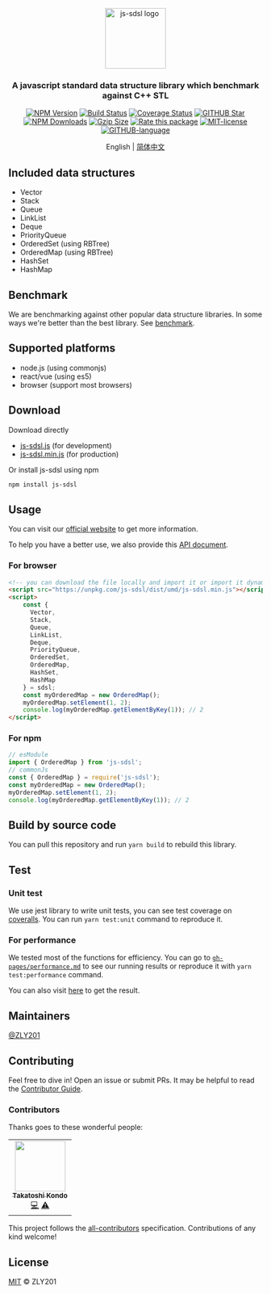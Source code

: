 <p align="center">
  <a href="https://js-sdsl.github.io/" target="_blank" rel="noopener noreferrer">
    <img src="https://js-sdsl.github.io/assets/logo-removebg.png" alt="js-sdsl logo" width="120" />
  </a>
</p>

<h3><p align="center">A javascript standard data structure library which benchmark against C++ STL</p></h3>

<p align="center">
  <a href="https://www.npmjs.com/package/js-sdsl"><img src="https://img.shields.io/npm/v/js-sdsl.svg" alt="NPM Version" /></a>
  <a href="https://github.com/js-sdsl/js-sdsl/actions/workflows/build.yml"><img src="https://img.shields.io/github/workflow/status/js-sdsl/js-sdsl/js-sdsl%20CI" alt="Build Status" /></a>
  <a href='https://coveralls.io/github/js-sdsl/js-sdsl?branch=main'><img src='https://coveralls.io/repos/github/js-sdsl/js-sdsl/badge.svg?branch=main' alt='Coverage Status' /></a>
  <a href="https://github.com/js-sdsl/js-sdsl"><img src="https://img.shields.io/github/stars/js-sdsl/js-sdsl.svg" alt="GITHUB Star" /></a>
  <a href="https://npmcharts.com/compare/js-sdsl?minimal=true"><img src="https://img.shields.io/npm/dm/js-sdsl.svg" alt="NPM Downloads" /></a>
  <a href="https://unpkg.com/js-sdsl/dist/umd/js-sdsl.min.js"><img src="https://img.badgesize.io/https://unpkg.com/js-sdsl/dist/umd/js-sdsl.min.js?compression=gzip&style=flat-square/" alt="Gzip Size"></a>
  <a href="https://openbase.com/js/js-sdsl?utm_source=embedded&amp;utm_medium=badge&amp;utm_campaign=rate-badge"><img src="https://badges.openbase.com/js/rating/js-sdsl.svg?token=fh3LMNOV+JSWykSjtg1rA8kouSYkJoIDzGbvaByq5X0=" alt="Rate this package"/></a>
  <a href="https://opensource.org/licenses/MIT"><img src="https://img.shields.io/npm/l/js-sdsl.svg" alt="MIT-license" /></a>
  <a href="https://github.com/js-sdsl/js-sdsl/"><img src="https://img.shields.io/github/languages/top/js-sdsl/js-sdsl.svg" alt="GITHUB-language" /></a>
</p>

<p align="center">English | <a href="https://github.com/js-sdsl/js-sdsl/blob/main/README.zh-CN.md">简体中文</a></p>

## Included data structures

- Vector
- Stack
- Queue
- LinkList
- Deque
- PriorityQueue
- OrderedSet (using RBTree)
- OrderedMap (using RBTree)
- HashSet
- HashMap

## Benchmark

We are benchmarking against other popular data structure libraries. In some ways we're better than the best library. See [benchmark](https://js-sdsl.github.io/#/test/benchmark-analyze).

## Supported platforms

- node.js (using commonjs)
- react/vue (using es5)
- browser (support most browsers)

## Download

Download directly

- [js-sdsl.js](https://unpkg.com/js-sdsl/dist/umd/js-sdsl.js) (for development)
- [js-sdsl.min.js](https://unpkg.com/js-sdsl/dist/umd/js-sdsl.min.js) (for production)

Or install js-sdsl using npm

```bash
npm install js-sdsl
```

## Usage

You can visit our [official website](https://js-sdsl.github.io/) to get more information.

To help you have a better use, we also provide this [API document](https://js-sdsl.github.io/js-sdsl/index.html).

### For browser

```html
<!-- you can download the file locally and import it or import it dynamically by using url. -->
<script src="https://unpkg.com/js-sdsl/dist/umd/js-sdsl.min.js"></script>
<script>
    const {
      Vector,
      Stack,
      Queue,
      LinkList,
      Deque,
      PriorityQueue,
      OrderedSet,
      OrderedMap,
      HashSet,
      HashMap
    } = sdsl;
    const myOrderedMap = new OrderedMap();
    myOrderedMap.setElement(1, 2);
    console.log(myOrderedMap.getElementByKey(1)); // 2
</script>
```

### For npm

```javascript
// esModule
import { OrderedMap } from 'js-sdsl';
// commonJs
const { OrderedMap } = require('js-sdsl');
const myOrderedMap = new OrderedMap();
myOrderedMap.setElement(1, 2);
console.log(myOrderedMap.getElementByKey(1)); // 2
```

## Build by source code

You can pull this repository and run `yarn build` to rebuild this library.

## Test

### Unit test

We use jest library to write unit tests, you can see test coverage on [coveralls](https://coveralls.io/github/js-sdsl/js-sdsl). You can run `yarn test:unit` command to reproduce it.

### For performance

We tested most of the functions for efficiency. You can go to [`gh-pages/performance.md`](https://github.com/js-sdsl/js-sdsl/blob/gh-pages/performance.md) to see our running results or reproduce it with `yarn test:performance` command.

You can also visit [here](https://js-sdsl.github.io/#/test/performance-test) to get the result.

## Maintainers

[@ZLY201](https://github.com/ZLY201)

## Contributing

Feel free to dive in! Open an issue or submit PRs. It may be helpful to read the [Contributor Guide](https://github.com/js-sdsl/js-sdsl/blob/main/.github/CONTRIBUTING.md).

### Contributors

Thanks goes to these wonderful people:

<!-- ALL-CONTRIBUTORS-LIST:START - Do not remove or modify this section -->
<!-- prettier-ignore-start -->
<!-- markdownlint-disable -->
<table>
  <tr>
    <td align="center"><a href="https://www.linkedin.com/in/takatoshi-kondo-02a91410/"><img src="https://avatars.githubusercontent.com/u/275959?v=4?s=100" width="100px;" alt=""/><br /><sub><b>Takatoshi Kondo</b></sub></a><br /><a href="https://github.com/js-sdsl/js-sdsl/commits?author=redboltz" title="Code">💻</a> <a href="https://github.com/js-sdsl/js-sdsl/commits?author=redboltz" title="Tests">⚠️</a></td>
  </tr>
</table>

<!-- markdownlint-restore -->
<!-- prettier-ignore-end -->
<!-- ALL-CONTRIBUTORS-LIST:END -->

This project follows the [all-contributors](https://github.com/all-contributors/all-contributors) specification. Contributions of any kind welcome!

## License

[MIT](https://github.com/js-sdsl/js-sdsl/blob/main/LICENSE) © ZLY201
